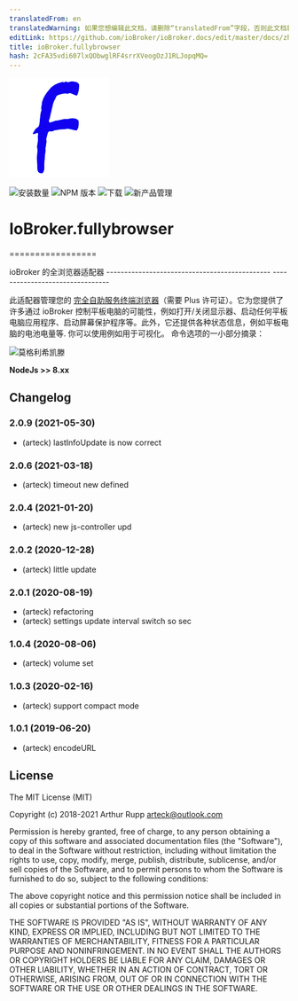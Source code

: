 ```yaml
---
translatedFrom: en
translatedWarning: 如果您想编辑此文档，请删除“translatedFrom”字段，否则此文档将再次自动翻译
editLink: https://github.com/ioBroker/ioBroker.docs/edit/master/docs/zh-cn/adapterref/iobroker.fullybrowser/README.md
title: ioBroker.fullybrowser
hash: 2cFA35vdi607lxQObwglRF4srrXVeogOzJ1RLJopqMQ=
---
```

![标识](../../../en/adapterref/iobroker.fullybrowser/admin/fully.png)

![安装数量](http://iobroker.live/badges/fullybrowser-stable.svg)
![NPM 版本](http://img.shields.io/npm/v/iobroker.fullybrowser.svg)
![下载](https://img.shields.io/npm/dm/iobroker.fullybrowser.svg)
![新产品管理](https://nodei.co/npm/iobroker.fullybrowser.png?downloads=true)

# IoBroker.fullybrowser
=================

ioBroker 的全浏览器适配器 ---------------------------------------------- --------------------------------

此适配器管理您的 [完全自助服务终端浏览器](https://www.fully-kiosk.com)（需要 Plus 许可证）。它为您提供了许多通过 ioBroker 控制平板电脑的可能性，例如打开/关闭显示器、启动任何平板电脑应用程序、启动屏幕保护程序等。此外，它还提供各种状态信息，例如平板电脑的电池电量等. 你可以使用例如用于可视化。
命令选项的一小部分摘录：

![莫格利希凯滕](https://github.com/arteck/iobroker.fullyBrowser/blob/master/doku/auszug.png)

<b>NodeJs &gt;&gt; 8.xx</b>

<!-- 下一个版本的占位符（在行首）：

https://github.com/AlCalzone/release-script#usage npm run release minor -- --all 0.9.8 -> 0.10.0 npm run release patch -- --all 0.9.8 -> 0.9.9 npm运行 release prerelease beta -- --all v0.2.1 -> v0.2.2-beta.0 下一版本的占位符（在行的开头）：

### **工作正在进行中** -->

## Changelog

### 2.0.9 (2021-05-30)
* (arteck)  lastInfoUpdate is now correct

### 2.0.6 (2021-03-18)
* (arteck) timeout new defined

### 2.0.4 (2021-01-20)
* (arteck) new js-controller upd

### 2.0.2 (2020-12-28)
* (arteck) little update

### 2.0.1 (2020-08-19)
* (arteck) refactoring
* (arteck) settings update interval switch so sec

### 1.0.4 (2020-08-06)
* (arteck) volume set

### 1.0.3 (2020-02-16)
* (arteck) support compact mode

### 1.0.1 (2019-06-20)
* (arteck) encodeURL

## License
The MIT License (MIT)

Copyright (c) 2018-2021 Arthur Rupp <arteck@outlook.com>

Permission is hereby granted, free of charge, to any person obtaining a copy
of this software and associated documentation files (the "Software"), to deal
in the Software without restriction, including without limitation the rights
to use, copy, modify, merge, publish, distribute, sublicense, and/or sell
copies of the Software, and to permit persons to whom the Software is
furnished to do so, subject to the following conditions:

The above copyright notice and this permission notice shall be included in
all copies or substantial portions of the Software.

THE SOFTWARE IS PROVIDED "AS IS", WITHOUT WARRANTY OF ANY KIND, EXPRESS OR
IMPLIED, INCLUDING BUT NOT LIMITED TO THE WARRANTIES OF MERCHANTABILITY,
FITNESS FOR A PARTICULAR PURPOSE AND NONINFRINGEMENT. IN NO EVENT SHALL THE
AUTHORS OR COPYRIGHT HOLDERS BE LIABLE FOR ANY CLAIM, DAMAGES OR OTHER
LIABILITY, WHETHER IN AN ACTION OF CONTRACT, TORT OR OTHERWISE, ARISING FROM,
OUT OF OR IN CONNECTION WITH THE SOFTWARE OR THE USE OR OTHER DEALINGS IN
THE SOFTWARE.